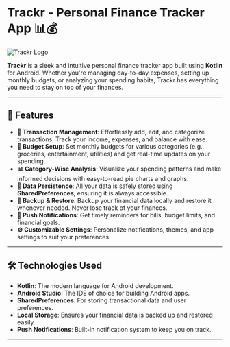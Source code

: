 # Trackr - Personal Finance Tracker App 📊💰

![Trackr Logo](assets/logo.png)  <!-- You can add your app's logo here -->

**Trackr** is a sleek and intuitive personal finance tracker app built using **Kotlin** for Android. Whether you're managing day-to-day expenses, setting up monthly budgets, or analyzing your spending habits, Trackr has everything you need to stay on top of your finances.

---

## 🚀 Features

- **💸 Transaction Management**: Effortlessly add, edit, and categorize transactions. Track your income, expenses, and balance with ease.
- **📅 Budget Setup**: Set monthly budgets for various categories (e.g., groceries, entertainment, utilities) and get real-time updates on your spending.
- **📊 Category-Wise Analysis**: Visualize your spending patterns and make informed decisions with easy-to-read pie charts and graphs.
- **💾 Data Persistence**: All your data is safely stored using **SharedPreferences**, ensuring it is always accessible.
- **🔄 Backup & Restore**: Backup your financial data locally and restore it whenever needed. Never lose track of your finances.
- **🔔 Push Notifications**: Get timely reminders for bills, budget limits, and financial goals.
- **⚙️ Customizable Settings**: Personalize notifications, themes, and app settings to suit your preferences.

---

## 🛠️ Technologies Used

- **Kotlin**: The modern language for Android development.
- **Android Studio**: The IDE of choice for building Android apps.
- **SharedPreferences**: For storing transactional data and user preferences.
- **Local Storage**: Ensures your financial data is backed up and restored easily.
- **Push Notifications**: Built-in notification system to keep you on track.
  
---


